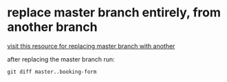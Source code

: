 # replace master branch entirely, from another branch

[visit this resource for replacing master branch with another](https://stackoverflow.com/questions/2862590/how-to-replace-master-branch-in-git-entirely-from-another-branch)

after replacing the master branch run:

```
git diff master..booking-form
```
